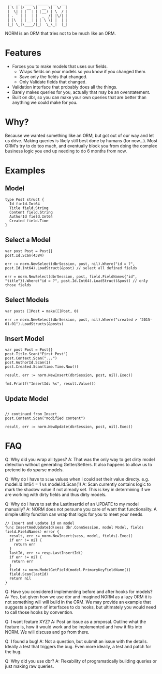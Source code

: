 ```
  _   _  ____  _____  __  __ 
 | \ | |/ __ \|  __ \|  \/  |
 |  \| | |  | | |__) | \  / |
 | . ` | |  | |  _  /| |\/| |
 | |\  | |__| | | \ \| |  | |
 |_| \_|\____/|_|  \_\_|  |_|
```

NORM is an ORM that tries not to be much like an ORM.

Features
========

* Forces you to make models that uses our fields.
  * Wraps fields on your models so you know if you changed them.
  * Save only the fields that changed.
  * Only Validate fields that changed.
* Validation interface that probably does all the things.
* Barely makes queries for you, actually that may be an overstatement.
* Built on dbr, so you can make your own queries that are better than anything we could make for you.

Why?
====

Because we wanted something like an ORM, but got out of our way and let us drive. Making queries is likely still best
done by humans (for now...). Most ORM's try to do too much, and eventually block you from doing the complex business 
logic you end up needing to do 6 months from now.

Examples
========

Model
-----
```golang
type Post struct {
  Id field.Int64
  Title field.String
  Content field.String
  AuthorId field.Int64
  Created field.Time
}
```

Select a Model
--------------

```golang
var post Post = Post{}
post.Id.Scan(4384)

err := norm.NewSelect(dbrSession, post, nil).Where("id = ?", post.Id.Int64).LoadStruct(&post) // select all defined fields

err = norm.NewSelect(dbrSession, post, field.FieldNames{"id", "title"}).Where("id = ?", post.Id.Int64).LoadStruct(&post) // only those fields
```

Select Models
-------------

```golang
var posts []Post = make([]Post, 0)

err := norm.NewSelect(dbrSession, post, nil).Where("created > '2015-01-01").LoadStructs(&posts)
```

Insert Model
------------

```golang
var post Post = Post{}
post.Title.Scan("First Post")
post.Context.Scan("...")
post.AuthorId.Scan(1)
post.Created.Scan(time.Time.Now())

result, err := norm.NewInsert(dbrSession, post, nil).Exec()

fmt.Printf("InsertId: %s", result.Value())
```

Update Model
------------

```golang

// continued from Insert
post.Content.Scan("modified content")

result, err := norm.NewUpdate(dbrSession, post, nil).Exec()

```

FAQ
===

Q: Why did you wrap all types?
A: That was the only way to get dirty model detection without generating Getter/Setters. It also happens to allow us to pretend to do sparse models.

Q: Why do I have to `Scan` values when I could set their value directy. e.g. model.Id.Int64 = 1 vs model.Id.Scan(1)
A: Scan currently contains logic to mark the shadow value if not already set. This is key in determining if we are working with dirty fields and thus dirty models.

Q: Why do I have to set the LastInsertId of an UPDATE to my model manually?
A: NORM does not persume you care of want that functionality. A simple utility function can wrap that logic for you to meet your needs.

```golang
// Insert and update id on model
func InsertAndUpdateId(sess dbr.ConnSession, model Model, fields field.FieldNames) error {
  result, err := norm.NewInsert(sess, model, fields).Exec()
  if err != nil {
    return err
  }
  lastId, err := resp.LastInsertId()
  if err != nil {
   return err
  }
  field := norm.ModelGetField(model.PrimaryKeyFieldName())
  field.Scan(lastId)
  return nil
}
```

Q: Have you considered implementing before and after hooks for models?
A: Yes, but given how we use dbr and imagined NORM as a lazy ORM it is not something will will build in the ORM. We may provide an example that suggests a pattern of interfaces to do hooks, but ultimately you would need to call those hooks by convention.

Q: I want feature XYZ?
A: Post an issue as a proposal. Outline what the feature is, how it would work and be implemented and how it fits into NORM. We will discuss and go from there.

Q: I found a bug!
A: Not a question, but submit an issue with the details. Ideally a test that triggers the bug. Even more ideally, a test and patch for the bug.

Q: Why did you use dbr?
A: Flexability of programatically building queries or just making raw queries.